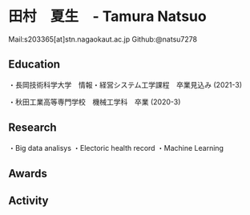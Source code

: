 # 田村　夏生　- Tamura Natsuo

Mail:s203365[at]stn.nagaokaut.ac.jp
Github:@natsu7278

## Education
 ・長岡技術科学大学　情報・経営システム工学課程　卒業見込み (2021-3)
 
 ・秋田工業高等専門学校　機械工学科　卒業 (2020-3)
 
## Research
 ・Big data analisys
 ・Electoric health record
 ・Machine Learning
 
## Awards

## Activity
